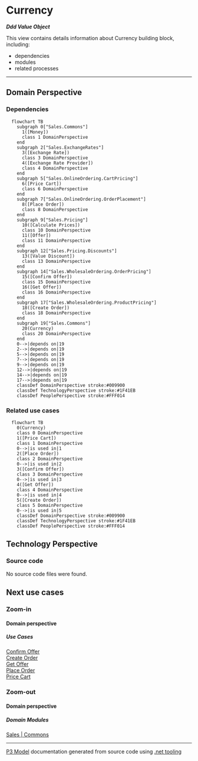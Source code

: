 ﻿
# Currency

***Ddd Value Object***  

This view contains details information about Currency building block, including:
- dependencies
- modules
- related processes  

---



## Domain Perspective


### Dependencies

```mermaid
  flowchart TB
    subgraph 0["Sales.Commons"]
      1([Money])
      class 1 DomainPerspective
    end
    subgraph 2["Sales.ExchangeRates"]
      3([Exchange Rate])
      class 3 DomainPerspective
      4([Exchange Rate Provider])
      class 4 DomainPerspective
    end
    subgraph 5["Sales.OnlineOrdering.CartPricing"]
      6([Price Cart])
      class 6 DomainPerspective
    end
    subgraph 7["Sales.OnlineOrdering.OrderPlacement"]
      8([Place Order])
      class 8 DomainPerspective
    end
    subgraph 9["Sales.Pricing"]
      10([Calculate Prices])
      class 10 DomainPerspective
      11([Offer])
      class 11 DomainPerspective
    end
    subgraph 12["Sales.Pricing.Discounts"]
      13([Value Discount])
      class 13 DomainPerspective
    end
    subgraph 14["Sales.WholesaleOrdering.OrderPricing"]
      15([Confirm Offer])
      class 15 DomainPerspective
      16([Get Offer])
      class 16 DomainPerspective
    end
    subgraph 17["Sales.WholesaleOrdering.ProductPricing"]
      18([Create Order])
      class 18 DomainPerspective
    end
    subgraph 19["Sales.Commons"]
      20(Currency)
      class 20 DomainPerspective
    end
    0-->|depends on|19
    2-->|depends on|19
    5-->|depends on|19
    7-->|depends on|19
    9-->|depends on|19
    12-->|depends on|19
    14-->|depends on|19
    17-->|depends on|19
    classDef DomainPerspective stroke:#009900
    classDef TechnologyPerspective stroke:#1F41EB
    classDef PeoplePerspective stroke:#FFF014
```

### Related use cases

```mermaid
  flowchart TB
    0(Currency)
    class 0 DomainPerspective
    1([Price Cart])
    class 1 DomainPerspective
    0-->|is used in|1
    2([Place Order])
    class 2 DomainPerspective
    0-->|is used in|2
    3([Confirm Offer])
    class 3 DomainPerspective
    0-->|is used in|3
    4([Get Offer])
    class 4 DomainPerspective
    0-->|is used in|4
    5([Create Order])
    class 5 DomainPerspective
    0-->|is used in|5
    classDef DomainPerspective stroke:#009900
    classDef TechnologyPerspective stroke:#1F41EB
    classDef PeoplePerspective stroke:#FFF014
```

## Technology Perspective


### Source code

No source code files were found.  

## Next use cases


### Zoom-in


#### Domain perspective


##### Use Cases

[Confirm Offer](../WholesaleOrdering/OrderPricing/ConfirmOffer.md)  
[Create Order](../WholesaleOrdering/ProductPricing/CreateOrder.md)  
[Get Offer](../WholesaleOrdering/OrderPricing/GetOffer.md)  
[Place Order](../OnlineOrdering/OrderPlacement/PlaceOrder.md)  
[Price Cart](../OnlineOrdering/CartPricing/PriceCart.md)  

### Zoom-out


#### Domain perspective


##### Domain Modules

[Sales | Commons](Commons-module.md)  

---

[P3 Model](https://github.com/P3-model/P3-model) documentation generated from source code using [.net tooling](https://github.com/P3-model/P3-model-dotnet)